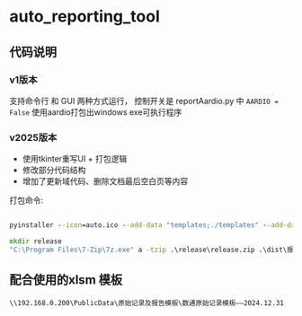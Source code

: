 # auto_reporting_tool

## 代码说明

### v1版本
支持命令行 和 GUI 两种方式运行， 控制开关是 reportAardio.py 中 `AARDIO = False`
使用aardio打包出windows exe可执行程序

### v2025版本
- 使用tkinter重写UI + 打包逻辑
- 修改部分代码结构
- 增加了更新域代码、删除文档最后空白页等内容

打包命令:
```cmd

pyinstaller --icon=auto.ico --add-data "templates;./templates" --add-data "potin.png;."  --add-data "auto.ico;." --clean -w -D report_gui_liug.py --noconfirm -n 报告自动化生成工具软件

mkdir release
"C:\Program Files\7-Zip\7z.exe" a -tzip .\release\release.zip .\dist\报告自动化生成工具软件\*

```


## 配合使用的xlsm 模板
`\\192.168.0.200\PublicData\原始记录及报告模板\数通原始记录模板——2024.12.31`


